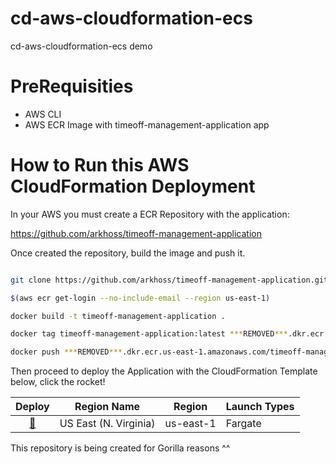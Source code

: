 # cd-aws-cloudformation-ecs
cd-aws-cloudformation-ecs demo

# PreRequisities

- AWS CLI
- AWS ECR Image with timeoff-management-application app

# How to Run this AWS CloudFormation Deployment

In your AWS you must create a ECR Repository with the application:

https://github.com/arkhoss/timeoff-management-application

Once created the repository, build the image and push it.

```bash

git clone https://github.com/arkhoss/timeoff-management-application.git && cd timeoff-management-application

$(aws ecr get-login --no-include-email --region us-east-1)

docker build -t timeoff-management-application .

docker tag timeoff-management-application:latest ***REMOVED***.dkr.ecr.us-east-1.amazonaws.com/timeoff-management-application:latest

docker push ***REMOVED***.dkr.ecr.us-east-1.amazonaws.com/timeoff-management-application:latest
```

Then proceed to deploy the Application with the CloudFormation Template below, click the rocket!

Deploy | Region Name | Region | Launch Types
:---: | ------------ | ------------- | -------------
[🚀][us-east-1] | US East (N. Virginia) | us-east-1 | Fargate

[us-east-1]: https://console.aws.amazon.com/cloudformation/home?region=us-east-1#/stacks/create/review?stackName=ECS-ContinuousDeployment&templateURL=https://s3.amazonaws.com/cd-aws-cloudformation-ecs/cd-aws-cloudformation-ecs.yml&param_LaunchType=Fargate

This repository is being created for Gorilla reasons ^^
